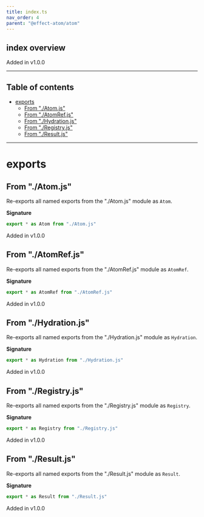 ```yaml
---
title: index.ts
nav_order: 4
parent: "@effect-atom/atom"
---
```


## index overview

Added in v1.0.0

---

<h2 class="text-delta">Table of contents</h2>

- [exports](#exports)
  - [From "./Atom.js"](#from-atomjs)
  - [From "./AtomRef.js"](#from-atomrefjs)
  - [From "./Hydration.js"](#from-hydrationjs)
  - [From "./Registry.js"](#from-registryjs)
  - [From "./Result.js"](#from-resultjs)

---

# exports

## From "./Atom.js"

Re-exports all named exports from the "./Atom.js" module as `Atom`.

**Signature**

```ts
export * as Atom from "./Atom.js"
```

Added in v1.0.0

## From "./AtomRef.js"

Re-exports all named exports from the "./AtomRef.js" module as `AtomRef`.

**Signature**

```ts
export * as AtomRef from "./AtomRef.js"
```

Added in v1.0.0

## From "./Hydration.js"

Re-exports all named exports from the "./Hydration.js" module as `Hydration`.

**Signature**

```ts
export * as Hydration from "./Hydration.js"
```

Added in v1.0.0

## From "./Registry.js"

Re-exports all named exports from the "./Registry.js" module as `Registry`.

**Signature**

```ts
export * as Registry from "./Registry.js"
```

Added in v1.0.0

## From "./Result.js"

Re-exports all named exports from the "./Result.js" module as `Result`.

**Signature**

```ts
export * as Result from "./Result.js"
```

Added in v1.0.0
